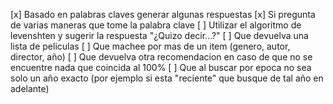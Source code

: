 [x] Basado en palabras claves generar algunas respuestas
[x] Si pregunta de varias maneras que tome la palabra clave
[ ] Utilizar el algoritmo de levenshten y sugerir la respuesta "¿Quizo decir...?"
[ ] Que devuelva una lista de peliculas
[ ] Que machee por mas de un item (genero, autor, director, año)
[ ] Que devuelva otra recomendacion en caso de que no se encuentre nada que coincida al 100%
[ ] Que al buscar por epoca no sea solo un año exacto (por ejemplo si esta "reciente" que busque de tal año en adelante)
